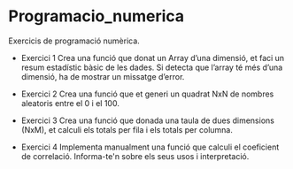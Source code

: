 # Programacio_numerica
Exercicis de programació numèrica.



- Exercici 1
Crea una funció que donat un Array d’una dimensió, et faci un resum estadístic bàsic de les dades. Si detecta que l’array té més d’una dimensió, ha de mostrar un missatge d’error.



- Exercici 2
Crea una funció que et generi un quadrat NxN de nombres aleatoris entre el 0 i el 100.



- Exercici 3
Crea una funció que donada una taula de dues dimensions (NxM), et calculi els totals per fila i els totals per columna.



- Exercici 4
Implementa manualment una funció que calculi el coeficient de correlació. Informa-te'n sobre els seus usos i interpretació.
